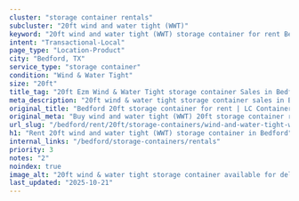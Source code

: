 ```yaml
---
cluster: "storage container rentals"
subcluster: "20ft wind and water tight (WWT)"
keyword: "20ft wind and water tight (WWT) storage container for rent Bedford, TX"
intent: "Transactional-Local"
page_type: "Location-Product"
city: "Bedford, TX"
service_type: "storage container"
condition: "Wind & Water Tight"
size: "20ft"
title_tag: "20ft Ezm Wind & Water Tight storage container Sales in Bedford | LC Container"
meta_description: "20ft wind & water tight storage container sales in Bedford. Fast delivery, competitive pricing. Serving storage containers area. Quote ID: S4D. Call (214) 524-4168 for your free quote today."
original_title: "Bedford 20ft storage container for rent | LC Container"
original_meta: "Buy wind and water tight (WWT) 20ft storage container rent with local delivery in Bedford, TX. LC Container — local Since 2003. Request a fast quote today."
url_slug: "/bedford/rent/20ft/storage-containers/wind-and-water-tight-wwt"
h1: "Rent 20ft wind and water tight (WWT) storage container in Bedford"
internal_links: "/bedford/storage-containers/rentals"
priority: 3
notes: "2"
noindex: true
image_alt: "20ft wind & water tight storage container available for delivery in Bedford"
last_updated: "2025-10-21"
---
```


<!-- TODO: Add unique city/inventory copy, images, and internal links here. -->
